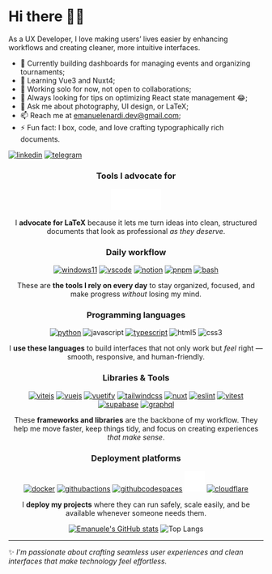# Hi there 👋🏻

As a UX Developer, I love making users’ lives easier by enhancing workflows and creating cleaner, more intuitive interfaces.

- 🔭 Currently building dashboards for managing events and organizing tournaments;
- 🌱 Learning Vue3 and Nuxt4;
- 👯 Working solo for now, not open to collaborations;
- 🤔 Always looking for tips on optimizing React state management 😂;
- 💬 Ask me about photography, UI design, or LaTeX;
- 📫 Reach me at emanuelenardi.dev@gmail.com;
- ⚡ Fun fact: I box, code, and love crafting typographically rich documents.

[![linkedin](https://img.shields.io/badge/LinkedIn-0077B5?style=for-the-badge&logo=linkedin&logoColor=white)](https://www.linkedin.com/in/emanuelenardi/)
[![telegram](https://img.shields.io/badge/Telegram-2CA5E0?style=for-the-badge&logo=telegram&logoColor=white)](https://t.me/emanuelenardi)

<div align=center>

  ### Tools I advocate for

  <a href="https://www.latex-project.org/get/" target="_blank" rel="noopener noreferrer"><img src="https://raw.githubusercontent.com/emanuelenardi/EmanueleNardi/refs/heads/main/latex-white.svg" width="100" alt="LaTeX" />
  </a>

  I **advocate for LaTeX** because it lets me turn ideas into clean, structured documents that look as professional _as they deserve_.

  ### Daily workflow

  <p align="center">
    <a href="https://www.microsoft.com/it-it/software-download/windows11" target="_blank" rel="noopener noreferrer"><img src="https://cdn.jsdelivr.net/gh/devicons/devicon@latest/icons/windows11/windows11-original.svg" height="40" width="40" alt="windows11" /></a>
    <a href="https://www.latex-project.org/get/" target="_blank" rel="noopener noreferrer"><img src="https://cdn.jsdelivr.net/gh/devicons/devicon@latest/icons/vscode/vscode-original.svg" height="40" width="40" alt="vscode" /></a>
    <a href="https://www.notion.com/" target="_blank" rel="noopener noreferrer"><img src="https://cdn.jsdelivr.net/gh/devicons/devicon@latest/icons/notion/notion-original.svg" height="40" width="40" alt="notion" /></a>
    <a href="https://pnpm.io/it/" target="_blank" rel="noopener noreferrer"><img src="https://cdn.jsdelivr.net/gh/devicons/devicon@latest/icons/pnpm/pnpm-original.svg" height="40" width="40" alt="pnpm" /></a>
    <a href="" target="_blank" rel="noopener noreferrer"><img src="https://cdn.jsdelivr.net/gh/devicons/devicon@latest/icons/bash/bash-original.svg" height="40" width="40" alt="bash" /></a>
  </p>

  These are **the tools I rely on every day** to stay organized, focused, and make progress _without_ losing my mind.

  ### Programming languages

  <p align="center">
    <a href="https://www.python.org/" target="_blank" rel="noopener noreferrer"><img src="https://cdn.jsdelivr.net/gh/devicons/devicon@latest/icons/python/python-original.svg" height="40" width="40" alt="python" /></a>
    <img src="https://cdn.jsdelivr.net/gh/devicons/devicon@latest/icons/javascript/javascript-original.svg" height="40" width="40" alt="javascript" />
    <a href="https://www.typescriptlang.org/" target="_blank" rel="noopener noreferrer"><img src="https://cdn.jsdelivr.net/gh/devicons/devicon@latest/icons/typescript/typescript-original.svg" height="40" width="40" alt="typescript" /></a>
    <img src="https://cdn.jsdelivr.net/gh/devicons/devicon@latest/icons/html5/html5-original.svg" height="40" width="40" alt="html5" />
    <img src="https://cdn.jsdelivr.net/gh/devicons/devicon@latest/icons/css3/css3-original.svg" height="40" width="40" alt="css3" />
  </p>

  I **use these languages** to build interfaces that not only work but _feel_ right — smooth, responsive, and human-friendly.
  
  ### Libraries & Tools

  <p align="center">
    <a href="https://vite.dev/" target="_blank" rel="noopener noreferrer"><img src="https://cdn.jsdelivr.net/gh/devicons/devicon@latest/icons/vitejs/vitejs-original.svg" height="40" width="40" alt="vitejs" /></a>
    <a href="https://vuejs.org/" target="_blank" rel="noopener noreferrer"><img src="https://cdn.jsdelivr.net/gh/devicons/devicon@latest/icons/vuejs/vuejs-original.svg" height="40" width="40" alt="vuejs" /></a>
    <a href="https://vuetifyjs.com/en/" target="_blank" rel="noopener noreferrer"><img src="https://cdn.jsdelivr.net/gh/devicons/devicon@latest/icons/vuetify/vuetify-original.svg" height="40" width="40" alt="vuetify" /></a>
    <a href="https://tailwindcss.com/" target="_blank" rel="noopener noreferrer"><img src="https://cdn.jsdelivr.net/gh/devicons/devicon@latest/icons/tailwindcss/tailwindcss-original.svg" height="40" width="40" alt="tailwindcss" /></a>
    <a href="https://nuxt.com/" target="_blank" rel="noopener noreferrer"><img src="https://cdn.jsdelivr.net/gh/devicons/devicon@latest/icons/nuxt/nuxt-original.svg" height="40" width="40" alt="nuxt" /></a>
    <a href="https://eslint.org/" target="_blank" rel="noopener noreferrer"><img src="https://cdn.jsdelivr.net/gh/devicons/devicon@latest/icons/eslint/eslint-original.svg" height="40" width="40" alt="eslint" /></a>
    <a href="https://vitest.dev/" target="_blank" rel="noopener noreferrer"><img src="https://cdn.jsdelivr.net/gh/devicons/devicon@latest/icons/vitest/vitest-original.svg" height="40" width="40" alt="vitest" /></a>
    <a href="https://supabase.com/" target="_blank" rel="noopener noreferrer"><img src="https://cdn.jsdelivr.net/gh/devicons/devicon@latest/icons/supabase/supabase-original.svg" height="40" width="40" alt="supabase" /></a>
    <a href="https://graphql.org/" target="_blank" rel="noopener noreferrer"><img src="https://cdn.jsdelivr.net/gh/devicons/devicon@latest/icons/graphql/graphql-plain.svg" height="40" width="40" alt="graphql" /></a>
  </p>

  These **frameworks and libraries** are the backbone of my workflow. They help me move faster, keep things tidy, and focus on creating experiences _that make sense_.

  ### Deployment platforms

  <p align="center">
    <a href="https://www.docker.com/" target="_blank" rel="noopener noreferrer"><img src="https://cdn.jsdelivr.net/gh/devicons/devicon@latest/icons/docker/docker-original.svg" height="40" width="40" alt="docker" /></a>
    <a href="https://github.com/features/actions" target="_blank" rel="noopener noreferrer"><img src="https://cdn.jsdelivr.net/gh/devicons/devicon@latest/icons/githubactions/githubactions-original.svg" height="40" width="40" alt="githubactions" /></a>
    <a href="https://github.com/features/codespaces" target="_blank" rel="noopener noreferrer"><img src="https://cdn.jsdelivr.net/gh/devicons/devicon@latest/icons/githubcodespaces/githubcodespaces-original.svg" height="40" width="40" alt="githubcodespaces" /></a>
    <a href="https://vercel.com/" target="_blank" rel="noopener noreferrer"><img src="vercel-original.svg" height="40" width="40" alt="vercel" /></a>
    <a href="https://www.cloudflare.com/" target="_blank" rel="noopener noreferrer"><img src="https://cdn.jsdelivr.net/gh/devicons/devicon@latest/icons/cloudflare/cloudflare-original.svg" height="40" width="40" alt="cloudflare" /></a>
  </p>

  I **deploy my projects** where they can run safely, scale easily, and be available whenever someone needs them.

  [![Emanuele's GitHub stats](https://github-readme-stats-phi-three-56.vercel.app/api?username=emanuelenardi&commits_year=2025&hide=prs&show_icons=true&theme=github_dark#gh-dark-mode-only&theme=rose#gh-light-mode-only)](https://github.com/anuraghazra/github-readme-stats)
  ![Top Langs](https://github-readme-stats-phi-three-56.vercel.app/api/top-langs/?username=emanuelenardi&layout=compact&theme=github_dark#gh-dark-mode-only&theme=rose#gh-light-mode-only)
</div>

---

✨ *I'm passionate about crafting seamless user experiences and clean interfaces that make technology feel effortless.*
